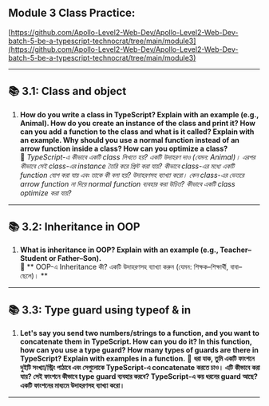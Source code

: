 ## Module 3 Class Practice: 
[https://github.com/Apollo-Level2-Web-Dev/Apollo-Level2-Web-Dev-batch-5-be-a-typescript-technocrat/tree/main/module3](https://github.com/Apollo-Level2-Web-Dev/Apollo-Level2-Web-Dev-batch-5-be-a-typescript-technocrat/tree/main/module3)

---

## 📚 3.1: Class and object

1. **How do you write a class in TypeScript? Explain with an example (e.g., Animal). How do you create an instance of the class and print it? How can you add a function to the class and what is it called? Explain with an example. Why should you use a normal function instead of an arrow function inside a class? How can you optimize a class?**  
   🔹 *TypeScript-এ কীভাবে একটি class লিখতে হয়? একটি উদাহরণ দাও (যেমন: Animal)। এরপর কীভাবে সেই class-এর instance তৈরি করে প্রিন্ট করা যায়? কীভাবে class-এর মধ্যে একটি function যোগ করা যায় এবং তাকে কী বলা হয়? উদাহরণসহ ব্যাখ্যা করো। কেন class-এর ভেতরে arrow function না দিয়ে normal function ব্যবহার করা উচিত? কীভাবে একটি class optimize করা যায়?*


---

## 📚 3.2: Inheritance in OOP

1. **What is inheritance in OOP? Explain with an example (e.g., Teacher–Student or Father–Son).**  
   🔹 ** OOP-এ Inheritance কী? একটি উদাহরণসহ ব্যাখ্যা করুন (যেমন: শিক্ষক–শিক্ষার্থী, বাবা–ছেলে)। **

---

## 📚 3.3: Type guard using typeof & in

1. **Let's say you send two numbers/strings to a function, and you want to concatenate them in TypeScript. How can you do it? In this function, how can you use a type guard? How many types of guards are there in TypeScript? Explain with examples in a function.**
   🔹 **ধরা যাক, তুমি একটি ফাংশনে দুইটি সংখ্যা/স্ট্রিং পাঠাবে এবং সেগুলোকে TypeScript-এ concatenate করতে চাও। এটি কীভাবে করা যায়? সেই ফাংশনে কীভাবে type guard ব্যবহার করবে? TypeScript-এ কয় ধরনের guard আছে? একটি ফাংশনের মাধ্যমে উদাহরণসহ ব্যাখ্যা করো।**
   
---

